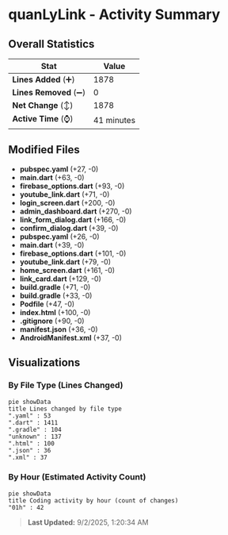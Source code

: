 # quanLyLink - Activity Summary 

## Overall Statistics

| Stat                   | Value                                                             |
| ---------------------- | ----------------------------------------------------------------- |
| **Lines Added** (➕)   | 1878                                          |
| **Lines Removed** (➖) | 0                                        |
| **Net Change** (↕)    | 1878                |
| **Active Time** (⌚)   | 41 minutes |


## Modified Files
- **pubspec.yaml** (+27, -0)
- **main.dart** (+63, -0)
- **firebase_options.dart** (+93, -0)
- **youtube_link.dart** (+71, -0)
- **login_screen.dart** (+200, -0)
- **admin_dashboard.dart** (+270, -0)
- **link_form_dialog.dart** (+166, -0)
- **confirm_dialog.dart** (+39, -0)
- **pubspec.yaml** (+26, -0)
- **main.dart** (+39, -0)
- **firebase_options.dart** (+101, -0)
- **youtube_link.dart** (+79, -0)
- **home_screen.dart** (+161, -0)
- **link_card.dart** (+129, -0)
- **build.gradle** (+71, -0)
- **build.gradle** (+33, -0)
- **Podfile** (+47, -0)
- **index.html** (+100, -0)
- **.gitignore** (+90, -0)
- **manifest.json** (+36, -0)
- **AndroidManifest.xml** (+37, -0)

## Visualizations

### By File Type (Lines Changed)

```mermaid
pie showData
title Lines changed by file type
".yaml" : 53
".dart" : 1411
".gradle" : 104
"unknown" : 137
".html" : 100
".json" : 36
".xml" : 37
```

### By Hour (Estimated Activity Count)

```mermaid
pie showData
title Coding activity by hour (count of changes)
"01h" : 42
```


> **Last Updated:** 9/2/2025, 1:20:34 AM